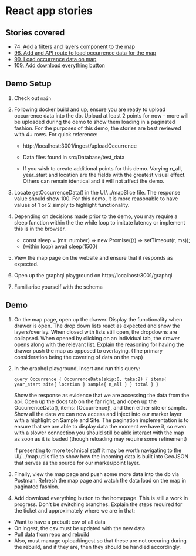 # React app stories

## Stories covered
- [74. Add a filters and layers component to the map](https://github.com/icipe-official/vectoratlas-software-code/issues/74)
- [98. Add and API route to load occurrence data for the map](https://github.com/icipe-official/vectoratlas-software-code/issues/98)
- [99. Load occurrence data on map](https://github.com/icipe-official/vectoratlas-software-code/issues/99)
- [109. Add download everything button](https://github.com/icipe-official/vectoratlas-software-code/issues/109)

## Demo Setup
1. Check out `main`
1. Following docker build and up, ensure you are ready to upload occurrence data into the db. Upload at least 2 points for now - more will be uploaded during the demo to show them loading in a paginated fashion. For the purposes of this demo, the stories are best reviewed with 4+ rows. For quick reference:
    -  http://localhost:3001/ingest/uploadOccurrence

    -  Data files found in src/Database/test_data
    -  If you wish to create additional points for this demo. Varying n_all, year_start and location are the fields with the greatest visual effect. Others can remain identical and it will not affect the demo.

1. Locate getOccurrenceData() in the UI/.../mapSlice file. The response value should show 100. For this demo, it is more reasonable to have values of 1 or 2 simply to highlight functionality.
1. Depending on decisions made prior to the demo, you may require a sleep function within the the while loop to imitate latency or implement this is in the browser.

    - const sleep = (ms: number) => new Promise((r) => setTimeout(r, ms));
    - (within loop) await sleep(1500)
1. View the map page on the website and ensure that it responds as expected.
1. Open up the graphql playground on http://localhost:3001/graphql
1. Familiarise yourself with the schema

## Demo

1. On the map page, open up the drawer. Display the functionality when drawer is open. The drop down lists react as expected and show the layers/overlay. When closed with lists still open, the dropdowns are collapsed. When opened by clicking on an individual tab, the drawer opens along with the relevant list. Explain the reasoning for having the drawer push the map as opposed to overlaying. (The primary consideration being the covering of data on the map)

1. In the graphql playground, insert and run this query:

    `query Occurrence {
    OccurrenceData(skip:0, take:2)
    {
    items{
            year_start
            site{
            location
            }
        sample{
            n_all
        }
        }
        total
    }
    }`

    Show the response as evidence that we are accessing the data from the api. Open up the docs tab on the far right, and open up the OccurrenceData(), items: [Occurrence]!, and then either site or sample. Show all the data we can now access and inject into our marker layer with a highlight on Sample and Site. The pagination implementation is to ensure that we are able to display data the moment we have it, so even with a slower connection you should still be able interact with the map as soon as it is loaded (though reloading may require some refinement)

    If presenting to more technical staff it may be worth navigating to the UI/.../map.utils file to show how the incoming data is built into GeoJSON that serves as the source for our marker/point layer.

1. Finally, view the map page and push some more data into the db via Postman. Refresh the map page and watch the data load on the map in paginated fashion. 

1. Add download everything button to the homepage. This is still a work in progress. Don't be switching branches. Explain the steps required for the ticket and approximately where we are in that:
-   Want to have a prebuilt csv of all data
- On ingest, the csv must be updated with the new data
- Pull data from repo and rebuild
- Also, must manage upload/ingest so that these are not occuring during the rebuild, and if they are, then they should be handled accordingly. 

 




